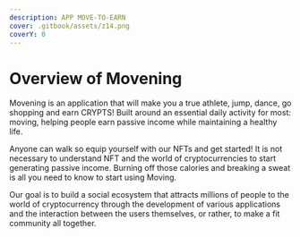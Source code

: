 ```yaml
---
description: APP MOVE-TO-EARN
cover: .gitbook/assets/z14.png
coverY: 0
---
```


# Overview of Movening

Movening is an application that will make you a true athlete, jump, dance, go shopping and earn CRYPTS! Built around an essential daily activity for most: moving, helping people earn passive income while maintaining a healthy life.&#x20;

Anyone can walk so equip yourself with our NFTs and get started! It is not necessary to understand NFT and the world of cryptocurrencies to start generating passive income. Burning off those calories and breaking a sweat is all you need to know to start using Moving.&#x20;

Our goal is to build a social ecosystem that attracts millions of people to the world of cryptocurrency through the development of various applications and the interaction between the users themselves, or rather, to make a fit community all together.

